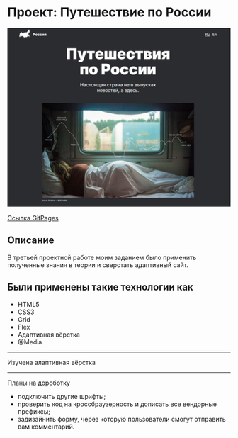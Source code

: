 # Проект: Путешествие по России
<img src="./images/russian-travel.png">

<a href="https://opigon1.github.io/russian-travel/">Ссылка GitPages</a>
<h2>Описание</h2>

В третьей проектной работе моим заданием было применить полученные знания в теории и сверстать адаптивный сайт.

<h2>Были применены такие технологии как</h2>
<ul>
  <li>HTML5</li>
  <li>CSS3</li>
  <li>Grid</li>
  <li>Flex</li>
  <li>Адаптивная вёрстка</li>
  <li>@Media</li>
</ul>
<hr>
Изучена алаптивная вёрстка
<hr>
<p>Планы на дороботку</p>
<ul>
  <li>подключить другие шрифты;</li>
  <li>проверить код на кроссбраузерность и дописать все вендорные префиксы;</li>
  <li>задизайнить форму, через которую пользователи смогут отправить вам комментарий.</li>
</ul>


